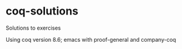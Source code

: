 # coq-solutions
Solutions to exercises

Using coq version 8.6; emacs with proof-general and company-coq
